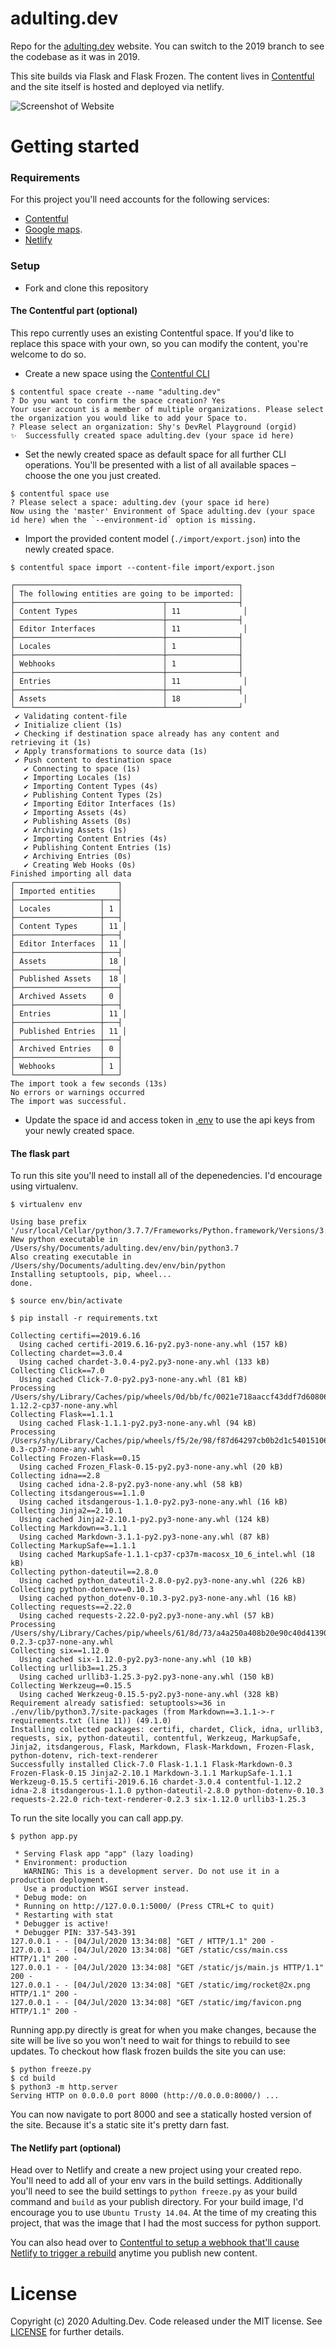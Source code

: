 # adulting.dev
Repo for the [adulting.dev](https://www.adulting.dev/) website. You can switch to the 2019 branch to see the codebase as it was in 2019.

This site builds via Flask and Flask Frozen. The content lives in [Contentful](https://www.contentful.com/) and the site itself is hosted and deployed via netlify.

![Screenshot of Website](static/img/meta-preview.png)


Getting started
=====

### Requirements

For this project you'll need accounts for the following services:

- [Contentful](https://www.contentful.com)
- [Google maps](https://developers.google.com/maps/documentation/javascript/get-api-key#add_key).
- [Netlify](https://www.netlify.com/)

### Setup

* Fork and clone this repository

#### The Contentful part (optional)

This repo currently uses an existing Contentful space. If you'd like to replace this space with your own, so you can modify the content, you're welcome to do so.

* Create a new space using the [Contentful CLI](https://github.com/contentful/contentful-cli)

```console
$ contentful space create --name "adulting.dev"
? Do you want to confirm the space creation? Yes
Your user account is a member of multiple organizations. Please select the organization you would like to add your Space to.
? Please select an organization: Shy's DevRel Playground (orgid)
✨  Successfully created space adulting.dev (your space id here)
```
* Set the newly created space as default space for all further CLI operations. You'll be presented with a list of all available spaces – choose the one you just created.
```console
$ contentful space use
? Please select a space: adulting.dev (your space id here)
Now using the 'master' Environment of Space adulting.dev (your space id here) when the `--environment-id` option is missing.
```

* Import the provided content model (`./import/export.json`) into the newly created space.
```console
$ contentful space import --content-file import/export.json

┌──────────────────────────────────────────────────┐
│ The following entities are going to be imported: │
├─────────────────────────────────┬────────────────┤
│ Content Types                   │ 11              │
├─────────────────────────────────┼────────────────┤
│ Editor Interfaces               │ 11              │
├─────────────────────────────────┼────────────────┤
│ Locales                         │ 1              │
├─────────────────────────────────┼────────────────┤
│ Webhooks                        │ 1              │
├─────────────────────────────────┼────────────────┤
│ Entries                         │ 11              │
├─────────────────────────────────┼────────────────┤
│ Assets                          │ 18              │
└─────────────────────────────────┴────────────────┘
 ✔ Validating content-file
 ✔ Initialize client (1s)
 ✔ Checking if destination space already has any content and retrieving it (1s)
 ✔ Apply transformations to source data (1s)
 ✔ Push content to destination space
   ✔ Connecting to space (1s)
   ✔ Importing Locales (1s)
   ✔ Importing Content Types (4s)
   ✔ Publishing Content Types (2s)
   ✔ Importing Editor Interfaces (1s)
   ✔ Importing Assets (4s)
   ✔ Publishing Assets (0s)
   ✔ Archiving Assets (1s)
   ✔ Importing Content Entries (4s)
   ✔ Publishing Content Entries (1s)
   ✔ Archiving Entries (0s)
   ✔ Creating Web Hooks (0s)
Finished importing all data
┌───────────────────────┐
│ Imported entities     │
├───────────────────┬───┤
│ Locales           │ 1 │
├───────────────────┼───┤
│ Content Types     │ 11 │
├───────────────────┼───┤
│ Editor Interfaces │ 11 │
├───────────────────┼───┤
│ Assets            │ 18 │
├───────────────────┼───┤
│ Published Assets  │ 18 │
├───────────────────┼───┤
│ Archived Assets   │ 0 │
├───────────────────┼───┤
│ Entries           │ 11 │
├───────────────────┼───┤
│ Published Entries │ 11 │
├───────────────────┼───┤
│ Archived Entries  │ 0 │
├───────────────────┼───┤
│ Webhooks          │ 1 │
└───────────────────┴───┘
The import took a few seconds (13s)
No errors or warnings occurred
The import was successful.
```

* Update the space id and access token in [.env](.env) to use the api keys from your newly created space.

#### The flask part

To run this site you'll need to install all of the depenedencies. I'd encourage using virtualenv.

```console
$ virtualenv env

Using base prefix '/usr/local/Cellar/python/3.7.7/Frameworks/Python.framework/Versions/3.7'
New python executable in /Users/shy/Documents/adulting.dev/env/bin/python3.7
Also creating executable in /Users/shy/Documents/adulting.dev/env/bin/python
Installing setuptools, pip, wheel...
done.

$ source env/bin/activate

$ pip install -r requirements.txt

Collecting certifi==2019.6.16
  Using cached certifi-2019.6.16-py2.py3-none-any.whl (157 kB)
Collecting chardet==3.0.4
  Using cached chardet-3.0.4-py2.py3-none-any.whl (133 kB)
Collecting Click==7.0
  Using cached Click-7.0-py2.py3-none-any.whl (81 kB)
Processing /Users/shy/Library/Caches/pip/wheels/0d/bb/fc/0021e718aaccf43ddf7d60806d0cdda49033ee990890cc4c17/contentful-1.12.2-cp37-none-any.whl
Collecting Flask==1.1.1
  Using cached Flask-1.1.1-py2.py3-none-any.whl (94 kB)
Processing /Users/shy/Library/Caches/pip/wheels/f5/2e/98/f87d64297cb0b2d1c5401510612b15861edfc3095c33143fe0/Flask_Markdown-0.3-cp37-none-any.whl
Collecting Frozen-Flask==0.15
  Using cached Frozen_Flask-0.15-py2.py3-none-any.whl (20 kB)
Collecting idna==2.8
  Using cached idna-2.8-py2.py3-none-any.whl (58 kB)
Collecting itsdangerous==1.1.0
  Using cached itsdangerous-1.1.0-py2.py3-none-any.whl (16 kB)
Collecting Jinja2==2.10.1
  Using cached Jinja2-2.10.1-py2.py3-none-any.whl (124 kB)
Collecting Markdown==3.1.1
  Using cached Markdown-3.1.1-py2.py3-none-any.whl (87 kB)
Collecting MarkupSafe==1.1.1
  Using cached MarkupSafe-1.1.1-cp37-cp37m-macosx_10_6_intel.whl (18 kB)
Collecting python-dateutil==2.8.0
  Using cached python_dateutil-2.8.0-py2.py3-none-any.whl (226 kB)
Collecting python-dotenv==0.10.3
  Using cached python_dotenv-0.10.3-py2.py3-none-any.whl (16 kB)
Collecting requests==2.22.0
  Using cached requests-2.22.0-py2.py3-none-any.whl (57 kB)
Processing /Users/shy/Library/Caches/pip/wheels/61/8d/73/a4a250a408b20e90c40d4139095d2e14ff54057944b47760f8/rich_text_renderer-0.2.3-cp37-none-any.whl
Collecting six==1.12.0
  Using cached six-1.12.0-py2.py3-none-any.whl (10 kB)
Collecting urllib3==1.25.3
  Using cached urllib3-1.25.3-py2.py3-none-any.whl (150 kB)
Collecting Werkzeug==0.15.5
  Using cached Werkzeug-0.15.5-py2.py3-none-any.whl (328 kB)
Requirement already satisfied: setuptools>=36 in ./env/lib/python3.7/site-packages (from Markdown==3.1.1->-r requirements.txt (line 11)) (49.1.0)
Installing collected packages: certifi, chardet, Click, idna, urllib3, requests, six, python-dateutil, contentful, Werkzeug, MarkupSafe, Jinja2, itsdangerous, Flask, Markdown, Flask-Markdown, Frozen-Flask, python-dotenv, rich-text-renderer
Successfully installed Click-7.0 Flask-1.1.1 Flask-Markdown-0.3 Frozen-Flask-0.15 Jinja2-2.10.1 Markdown-3.1.1 MarkupSafe-1.1.1 Werkzeug-0.15.5 certifi-2019.6.16 chardet-3.0.4 contentful-1.12.2 idna-2.8 itsdangerous-1.1.0 python-dateutil-2.8.0 python-dotenv-0.10.3 requests-2.22.0 rich-text-renderer-0.2.3 six-1.12.0 urllib3-1.25.3
```

To run the site locally you can call app.py.

```console
$ python app.py

 * Serving Flask app "app" (lazy loading)
 * Environment: production
   WARNING: This is a development server. Do not use it in a production deployment.
   Use a production WSGI server instead.
 * Debug mode: on
 * Running on http://127.0.0.1:5000/ (Press CTRL+C to quit)
 * Restarting with stat
 * Debugger is active!
 * Debugger PIN: 337-543-391
127.0.0.1 - - [04/Jul/2020 13:34:08] "GET / HTTP/1.1" 200 -
127.0.0.1 - - [04/Jul/2020 13:34:08] "GET /static/css/main.css HTTP/1.1" 200 -
127.0.0.1 - - [04/Jul/2020 13:34:08] "GET /static/js/main.js HTTP/1.1" 200 -
127.0.0.1 - - [04/Jul/2020 13:34:08] "GET /static/img/rocket@2x.png HTTP/1.1" 200 -
127.0.0.1 - - [04/Jul/2020 13:34:08] "GET /static/img/favicon.png HTTP/1.1" 200 -
```

Running app.py directly is great for when you make changes, because the site will be live so you won't need to wait for things to rebuild to see updates. To checkout how flask frozen builds the site you can use:

```console
$ python freeze.py
$ cd build
$ python3 -m http.server
Serving HTTP on 0.0.0.0 port 8000 (http://0.0.0.0:8000/) ...
```

You can now navigate to port 8000 and see a statically hosted version of the site. Because it's a static site it's pretty darn fast.

#### The Netlify part (optional)

Head over to Netlify and create a new project using your created repo. You'll need to add all of your env vars in the build settings. Additionally you'll need to see the build settings to `python freeze.py` as your build command and `build` as your publish directory. For your build image, I'd encourage you to use `Ubuntu Trusty 14.04`. At the time of my creating this project, that was the image that I had the most success for python support.

You can also head over to [Contentful to setup a webhook that'll cause Netlify to trigger a rebuild](https://www.contentful.com/developers/docs/tutorials/general/automate-site-builds-with-webhooks/) anytime you publish new content.

License
=======

Copyright (c) 2020 Adulting.Dev. Code released under the MIT license. See [LICENSE](LICENSE) for further details.


